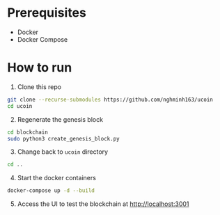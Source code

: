 # Prerequisites

- Docker
- Docker Compose

# How to run

1. Clone this repo

```bash
git clone --recurse-submodules https://github.com/nghminh163/ucoin
cd ucoin
```

2. Regenerate the genesis block

```bash
cd blockchain
sudo python3 create_genesis_block.py
```

3. Change back to `ucoin` directory

```bash
cd ..
```

4. Start the docker containers

```bash
docker-compose up -d --build
```

5. Access the UI to test the blockchain at [http://localhost:3001](http://localhost:3001)
